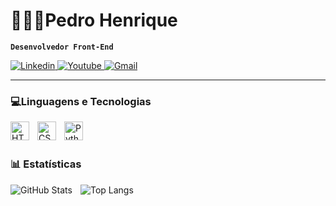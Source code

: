 
# 🧑🏻‍💻Pedro Henrique

**`Desenvolvedor Front-End`**

<p align="left">
    <a href="https://www.linkedin.com/in/pedro-henriquedevf/">
        <img 
            alt="Linkedin" 
            title="Perfil Linkedin" 
            src="https://img.shields.io/badge/LinkedIn-0077B5?style=for-the-badge&logo=linkedin&logoColor=white"
        />
    </a>
    <a href="https://www.youtube.com/@PedroinLoop">
        <img
            alt="Youtube"
            title="Canal no Youtube"
            src="https://img.shields.io/badge/YouTube-FF0000?style=for-the-badge&logo=youtube&logoColor=white"
        />
    </a>
    <a href="mailto:pedro.henriquedevf@gmail.com">
        <img
            alt="Gmail"
            tltle="E-mail para Contato"
            src="https://img.shields.io/badge/Gmail-D14836?style=for-the-badge&logo=gmail&logoColor=white"
        />
    </a>
</p>    

---

### 💻Linguagens e Tecnologias

<img 
    align="left" 
    alt="HTML"
    title="HTML" 
    width="30px" 
    style="padding-right: 10px;" 
    src="https://cdn.jsdelivr.net/gh/devicons/devicon@latest/icons/html5/html5-original.svg" 
/>

<img 
    align="left" 
    alt="CSS" 
    title="CSS"
    width="30px" 
    style="padding-right: 10px;" 
    src="https://cdn.jsdelivr.net/gh/devicons/devicon@latest/icons/css3/css3-original.svg" 
/>

<img 
    align="left" 
    alt="Python" 
    title="Python"
    width="30px" 
    style="padding-right: 10px;" 
    src="https://cdn.jsdelivr.net/gh/devicons/devicon@latest/icons/python/python-original.svg" 
/>

<br/>
<br/>

### 📊 Estatísticas

<img 
    align="left" 
    alt="GitHub Stats" 
    heigt="200" 
    style="padding-right: 10px;" 
    src="https://github-readme-stats.vercel.app/api?username=devfpedro&show_icons=true&theme=dark&locale=pt-br"
/>

![Top Langs](https://github-readme-stats.vercel.app/api/top-langs/?username=devfpedro&layout=compact&theme=dark)
